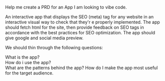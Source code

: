Help me create a PRD for an App I am looking to vibe code.   

An interactive app that displays the SEO (meta) tag for any website in an interactive visual way to check that they'r e properly implemented.  The app should fetch html for the site, then provide feedback on SEO tags in accordance with the best practices for SEO optimization.  The app should give google and social media preview.    

We should thin through  the following questions:  

What is the app?  
How do i use the app?   
What are the patterns behind the app? How do I make the app most useful for the target audience.    